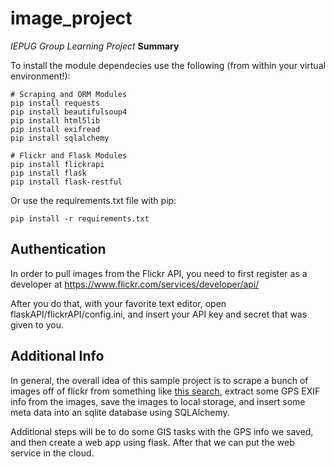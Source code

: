 image_project
=============

*IEPUG Group Learning Project*
**Summary**


To install the module dependecies use the following (from within your virtual environment!):
```
# Scraping and ORM Modules
pip install requests
pip install beautifulsoup4
pip install html5lib
pip install exifread
pip install sqlalchemy

# Flickr and Flask Modules
pip install flickrapi
pip install flask
pip install flask-restful
```
Or use the requirements.txt file with pip:
```
pip install -r requirements.txt
```

Authentication
---------------
In order to pull images from the Flickr API, you need to first register as a developer at https://www.flickr.com/services/developer/api/

After you do that, with your favorite text editor, open flaskAPI/flickrAPI/config.ini, and insert your API key and secret that was given to you.

Additional Info
---------------
In general, the overall idea of this sample project is to scrape a bunch of images off of flickr from something like [this search](https://www.flickr.com/search/?q=california&cm=apple%2Fiphone_5s), extract some GPS EXIF info from the images, save the images to local storage, and insert some meta data into an sqlite database using SQLAlchemy.

Additional steps will be to do some GIS tasks with the GPS info we saved, and then create a web app using flask.  After that we can put the web service in the cloud.
